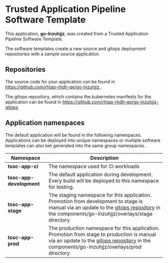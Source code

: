 # Trusted Application Pipeline Software Template

This application, **go-lnzuhjjz**, was created from a Trusted Application Pipeline Software Template.

The software templates create a new source and gitops deployment repositories with a sample source application. 

## Repositories

The source code for your application can be found in [https://github.com/rhtap-rhdh-qe/go-lnzuhjjz ](https://github.com/rhtap-rhdh-qe/go-lnzuhjjz ).
 
The gitops repository, which contains the kubernetes manifests for the application can be found in 
[https://github.com/rhtap-rhdh-qe/go-lnzuhjjz-gitops ](https://github.com/rhtap-rhdh-qe/go-lnzuhjjz-gitops ) 

## Application namespaces 

The default application will be found in the following namespaces. Applications can be deployed into unique namespaces or multiple software templates can also bet generated into the same group namespaces.  

|  Namespace   |  Description   |  
| -------- | -------- |
| **tssc-app-ci** | The namespace used for CI workloads |
| **tssc-app-development** | The default application during development. Every build will be deployed to this namespace for testing. |
| **tssc-app-stage** | The staging namespace for this application. Promotion from development to stage is manual via an update to the [gitops repository](https://github.com/rhtap-rhdh-qe/go-lnzuhjjz-gitops ) in the components/go-lnzuhjjz/overlays/stage directory |
| **tssc-app-prod** | The production namespace for this application. Promotion from stage to production is manual via an update to the [gitops repository](https://github.com/rhtap-rhdh-qe/go-lnzuhjjz-gitops ) in the components/go-lnzuhjjz/overlays/prod directory |